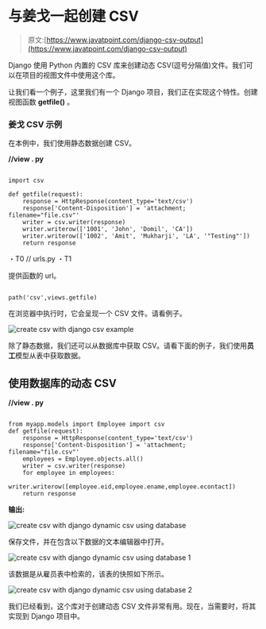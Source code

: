 # 与姜戈一起创建 CSV

> 原文:[https://www.javatpoint.com/django-csv-output](https://www.javatpoint.com/django-csv-output)

Django 使用 Python 内置的 CSV 库来创建动态 CSV(逗号分隔值)文件。我们可以在项目的视图文件中使用这个库。

让我们看一个例子，这里我们有一个 Django 项目，我们正在实现这个特性。创建视图函数 **getfile()** 。

### 姜戈 CSV 示例

在本例中，我们使用静态数据创建 CSV。

**//view . py**

```

import csv

def getfile(request):
    response = HttpResponse(content_type='text/csv')
    response['Content-Disposition'] = 'attachment; filename="file.csv"'
    writer = csv.writer(response)
    writer.writerow(['1001', 'John', 'Domil', 'CA'])
    writer.writerow(['1002', 'Amit', 'Mukharji', 'LA', '"Testing"'])
    return response

```

・T0️ // urls.py ・T1️

提供函数的 url。

```

path('csv',views.getfile)

```

在浏览器中执行时，它会呈现一个 CSV 文件。请看例子。

![create csv with django csv example](../Images/174b91ad59279d4073d051cea24bb471.png)

除了静态数据，我们还可以从数据库中获取 CSV。请看下面的例子，我们使用**员工**模型从表中获取数据。

## 使用数据库的动态 CSV

**//view . py**

```

from myapp.models import Employee import csv
def getfile(request):
    response = HttpResponse(content_type='text/csv')
    response['Content-Disposition'] = 'attachment; filename="file.csv"'
    employees = Employee.objects.all()
    writer = csv.writer(response)
    for employee in employees:
        writer.writerow([employee.eid,employee.ename,employee.econtact])
    return response

```

**输出:**

![create csv with django dynamic csv using database](../Images/a6ff846f8b5858093f50f3c2b79c6fda.png)

保存文件，并在包含以下数据的文本编辑器中打开。

![create csv with django dynamic csv using database 1](../Images/803e1380fad5465be610bbe33569c4bd.png)

该数据是从雇员表中检索的，该表的快照如下所示。

![create csv with django dynamic csv using database 2](../Images/66050b73436607cf6f3f311343f66d17.png)

我们已经看到，这个库对于创建动态 CSV 文件非常有用。现在，当需要时，将其实现到 Django 项目中。